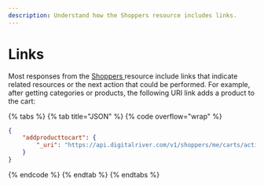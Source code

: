 ```yaml
---
description: Understand how the Shoppers resource includes links.
---
```


# Links

Most responses from the [Shoppers ](https://www.digitalriver.com/docs/commerce-api-reference/#tag/Shoppers)resource include links that indicate related resources or the next action that could be performed. For example, after getting categories or products, the following URI link adds a product to the cart:

{% tabs %}
{% tab title="JSON" %}
{% code overflow="wrap" %}
```json
{
	"addproducttocart": {
		"_uri": "https://api.digitalriver.com/v1/shoppers/me/carts/active/line-items?productId=8350200"
	}
}
```
{% endcode %}
{% endtab %}
{% endtabs %}
